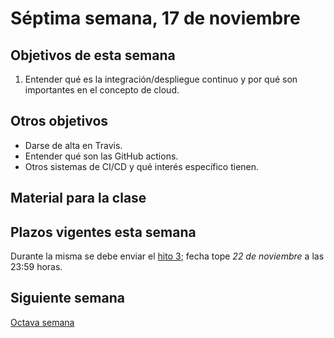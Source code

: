# Séptima semana, 17 de noviembre

## Objetivos de esta semana

1. Entender qué es la integración/despliegue continuo y por qué son
   importantes en el concepto de cloud.

## Otros objetivos

- Darse de alta en Travis.
- Entender qué son las GitHub actions.
- Otros sistemas de CI/CD y qué interés específico tienen.

## Material para la clase

## Plazos vigentes esta semana

Durante la misma se debe enviar
  el [hito 3](https:///jj.github.io/CC/documentos/proyecto/3.Docker);
  fecha tope *22 de noviembre* a las 23:59 horas.

## Siguiente semana

[Octava semana](08-semana.md)
